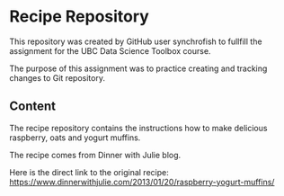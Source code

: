# Recipe Repository 
This repository was created by GitHub user synchrofish to fullfill the assignment for the UBC Data Science Toolbox course. 

The purpose of this assignment was to practice creating and tracking changes to Git repository. 

## Content
The recipe repository contains the instructions how to make delicious raspberry, oats and yogurt muffins. 

The recipe comes from Dinner with Julie blog.

Here is the direct link to the original recipe:
https://www.dinnerwithjulie.com/2013/01/20/raspberry-yogurt-muffins/
